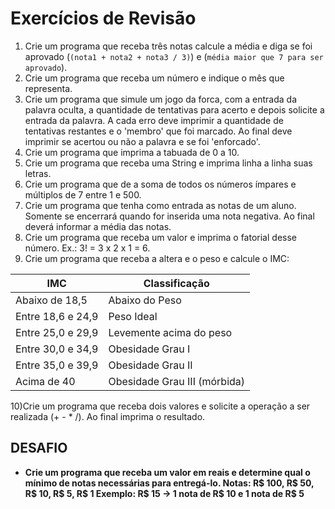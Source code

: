 # Exercícios de Revisão

1) Crie um programa que receba três notas calcule a média e diga se foi aprovado (`(nota1 + nota2 + nota3 / 3)`) e (`média maior que 7 para ser aprovado`).
2) Crie um programa que receba um número e indique o mês que representa.
3) Crie um programa que simule um jogo da forca, com a entrada da palavra oculta, a quantidade de tentativas para acerto e depois solicite a entrada da palavra. A cada erro deve imprimir a quantidade de tentativas restantes e o 'membro' que foi marcado. Ao final deve imprimir se acertou ou não a palavra e se foi 'enforcado'.
4) Crie um programa que imprima a tabuada de 0 a 10.
5) Crie um programa que receba uma String e imprima linha a linha suas letras.
6) Crie um programa que de a soma de todos os números ímpares e múltiplos de 7 entre 1 e 500.
7) Crie um programa que tenha como entrada as notas de um aluno. Somente se encerrará quando for inserida uma nota negativa. Ao final deverá informar a média das notas.
8) Crie um programa que receba um valor e imprima o fatorial desse número. Ex.: 3! = 3 x 2 x 1 = 6.
9) Crie um programa que receba a altera e o peso e calcule o IMC:

IMC | Classificação
--- | ------
Abaixo de 18,5 | Abaixo do Peso
Entre 18,6 e 24,9 | Peso Ideal
Entre 25,0 e 29,9 | Levemente acima do peso
Entre 30,0 e 34,9 | Obesidade Grau I
Entre 35,0 e 39,9 | Obesidade Grau II
Acima de 40 | Obesidade Grau III (mórbida)

10)Crie um programa que receba dois valores e solicite a operação a ser realizada (+ - * /). Ao final imprima o resultado.

## DESAFIO

* **Crie um programa que receba um valor em reais e determine qual o mínimo de notas
 necessárias para entregá-lo. Notas: R$ 100, R$ 50, R$ 10, R$ 5, R$ 1
  Exemplo: R$ 15 -> 1 nota de R$ 10 e 1 nota de R$ 5**
